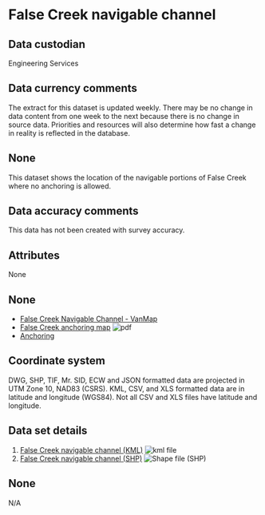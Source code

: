 # False Creek navigable channel
## Data custodian
Engineering Services

## Data currency comments
The extract for this dataset is updated weekly. There may be no change in data
content from one week to the next because there is no change in source data.
Priorities and resources will also determine how fast a change in reality is
reflected in the database.

## None
This dataset shows the location of the navigable portions of False Creek where
no anchoring is allowed.

## Data accuracy comments
This data has not been created with survey accuracy.

## Attributes
None

## None
  * [False Creek Navigable Channel - VanMap](http://former.vancouver.ca/vanmap/f/falseCreekNavChannel.htm)
  * [False Creek anchoring map](http://vancouver.ca/files/cov/false-creek-anchoring-map5.pdf) ![pdf](../images/icon_pdf.gif)
  * [Anchoring](http://vancouver.ca/streets-transportation/anchoring.aspx)

## Coordinate system
DWG, SHP, TIF, Mr. SID, ECW and JSON formatted data are projected in UTM Zone
10, NAD83 (CSRS). KML, CSV, and XLS formatted data are in latitude and
longitude (WGS84). Not all CSV and XLS files have latitude and longitude.

## Data set details
  1. [False Creek navigable channel (KML)](../download/kml/false_creek_navigable_channel.kmz) ![kml file](../images/Icon_kml.gif)
  2. [False Creek navigable channel (SHP)](ftp://webftp.vancouver.ca/opendata/shape/false-creek_navigable_channel_shp.zip) ![Shape file \(SHP\)](../images/icon_shape.jpg)

## None
N/A

